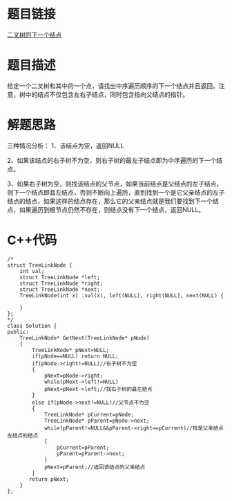 # 题目链接
[二叉树的下一个结点](https://www.nowcoder.com/practice/9023a0c988684a53960365b889ceaf5e?tpId=13&tqId=11210&tPage=3&rp=3&ru=/ta/coding-interviews&qru=/ta/coding-interviews/question-ranking)
# 题目描述
给定一个二叉树和其中的一个点，请找出中序遍历顺序的下一个结点并且返回。注意，树中的结点不仅包含左右子结点，同时包含指向父结点的指针。
# 解题思路
三种情况分析：
1、该结点为空，返回NULL

2、如果该结点的右子树不为空，则右子树的最左子结点即为中序遍历的下一个结点。

3、如果右子树为空，则找该结点的父节点，如果当前结点是父结点的左子结点，则下一个结点即其左结点，否则不断向上遍历，直到找到一个是它父亲结点的左子结点的结点，如果这样的结点存在，那么它的父亲结点就是我们要找到下一个结点，如果遍历到根节点仍然不存在，则结点没有下一个结点，返回NULL。
# C++代码
```
/*
struct TreeLinkNode {
    int val;
    struct TreeLinkNode *left;
    struct TreeLinkNode *right;
    struct TreeLinkNode *next;
    TreeLinkNode(int x) :val(x), left(NULL), right(NULL), next(NULL) {
        
    }
};
*/
class Solution {
public:
    TreeLinkNode* GetNext(TreeLinkNode* pNode)
    {
        TreeLinkNode* pNext=NULL;
        if(pNode==NULL) return NULL;
        if(pNode->right!=NULL)//右子树不为空
        { 
            pNext=pNode->right;
            while(pNext->left!=NULL)
            pNext=pNext->left;//找右子树的最左结点
        }
        else if(pNode->next!=NULL)//父节点不为空
        {
            TreeLinkNode* pCurrent=pNode;
            TreeLinkNode* pParent=pNode->next;
            while(pParent!=NULL&&pParent->right==pCurrent)//找是父亲结点左结点的结点
            {
                pCurrent=pParent;
                pParent=pParent->next;
            }
            pNext=pParent;//返回该结点的父亲结点
        }
       return pNext;
    }
};
```
